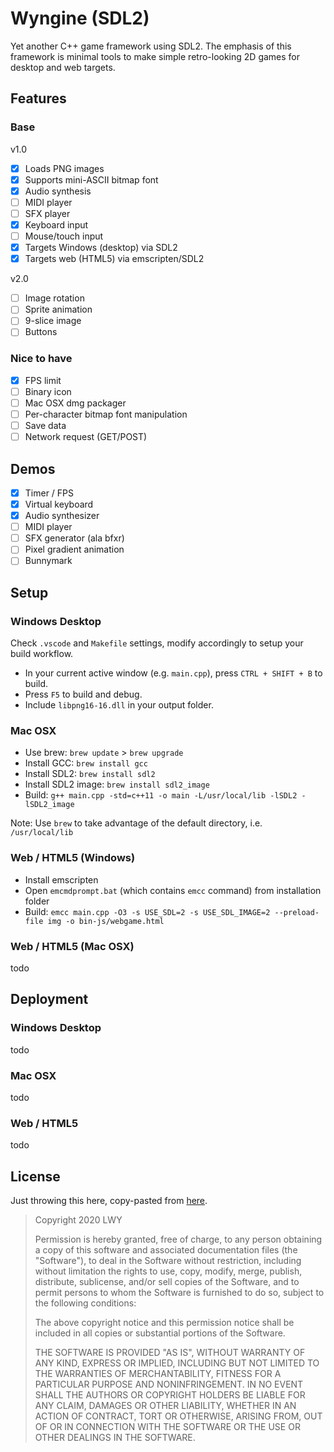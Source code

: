 # Wyngine (SDL2)

Yet another C++ game framework using SDL2. The emphasis of this framework is minimal tools to make simple retro-looking 2D games for desktop and web targets.

## Features

### Base

v1.0

- [x] Loads PNG images
- [x] Supports mini-ASCII bitmap font
- [x] Audio synthesis
- [ ] MIDI player
- [ ] SFX player
- [x] Keyboard input
- [ ] Mouse/touch input
- [x] Targets Windows (desktop) via SDL2
- [x] Targets web (HTML5) via emscripten/SDL2

v2.0

- [ ] Image rotation
- [ ] Sprite animation
- [ ] 9-slice image
- [ ] Buttons

### Nice to have

- [x] FPS limit
- [ ] Binary icon
- [ ] Mac OSX dmg packager
- [ ] Per-character bitmap font manipulation
- [ ] Save data
- [ ] Network request (GET/POST)

## Demos

- [x] Timer / FPS
- [x] Virtual keyboard
- [x] Audio synthesizer
- [ ] MIDI player
- [ ] SFX generator (ala bfxr)
- [ ] Pixel gradient animation
- [ ] Bunnymark

## Setup

### Windows Desktop

Check `.vscode` and `Makefile` settings, modify accordingly to setup your build workflow.

- In your current active window (e.g. `main.cpp`), press `CTRL + SHIFT + B` to build.
- Press `F5` to build and debug.
- Include `libpng16-16.dll` in your output folder.

### Mac OSX

- Use brew: `brew update` > `brew upgrade`
- Install GCC: `brew install gcc`
- Install SDL2: `brew install sdl2`
- Install SDL2 image: `brew install sdl2_image`
- Build: `g++ main.cpp -std=c++11 -o main -L/usr/local/lib -lSDL2 -lSDL2_image`

Note: Use `brew` to take advantage of the default directory, i.e. `/usr/local/lib`

### Web / HTML5 (Windows)

- Install emscripten
- Open `emcmdprompt.bat` (which contains `emcc` command) from installation folder
- Build: `emcc main.cpp -O3 -s USE_SDL=2 -s USE_SDL_IMAGE=2 --preload-file img -o bin-js/webgame.html`

### Web / HTML5 (Mac OSX)

todo

## Deployment

### Windows Desktop

todo

### Mac OSX

todo

### Web / HTML5

todo

## License

Just throwing this here, copy-pasted from [here](https://opensource.org/licenses/MIT).

> Copyright 2020 LWY
>
> Permission is hereby granted, free of charge, to any person obtaining a copy of this software and associated documentation files (the "Software"), to deal in the Software without restriction, including without limitation the rights to use, copy, modify, merge, publish, distribute, sublicense, and/or sell copies of the Software, and to permit persons to whom the Software is furnished to do so, subject to the following conditions:
>
> The above copyright notice and this permission notice shall be included in all copies or substantial portions of the Software.
>
> THE SOFTWARE IS PROVIDED "AS IS", WITHOUT WARRANTY OF ANY KIND, EXPRESS OR IMPLIED, INCLUDING BUT NOT LIMITED TO THE WARRANTIES OF MERCHANTABILITY, FITNESS FOR A PARTICULAR PURPOSE AND NONINFRINGEMENT. IN NO EVENT SHALL THE AUTHORS OR COPYRIGHT HOLDERS BE LIABLE FOR ANY CLAIM, DAMAGES OR OTHER LIABILITY, WHETHER IN AN ACTION OF CONTRACT, TORT OR OTHERWISE, ARISING FROM, OUT OF OR IN CONNECTION WITH THE SOFTWARE OR THE USE OR OTHER DEALINGS IN THE SOFTWARE.
